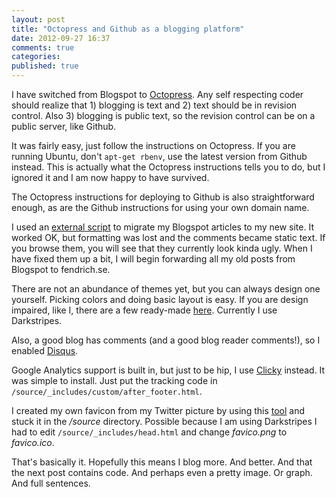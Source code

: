 ```yaml
---
layout: post
title: "Octopress and Github as a blogging platform"
date: 2012-09-27 16:37
comments: true
categories: 
published: true
---
```

I have switched from Blogspot to [Octopress](http://octopress.org). Any self respecting coder should realize that 1) blogging is text and 2) text should be in revision control. Also 3) blogging is public text, so the revision control can be on a public server, like Github.
<!--more-->

It was fairly easy, just follow the instructions on Octopress. If you are running Ubuntu, don't `apt-get rbenv`, use the latest version from Github instead. This is actually what the Octopress instructions tells you to do, but I ignored it and I am now happy to have survived.

The Octopress instructions for deploying to Github is also straightforward enough, as are the Github instructions for using your own domain name.

I used an [external script](https://gist.github.com/1765496) to migrate my Blogspot articles to my new site. It worked OK, but formatting was lost and the comments became static text. If you browse them, you will see that they currently look kinda ugly. When I have fixed them up a bit, I will begin forwarding all my old posts from Blogspot to fendrich.se.

There are not an abundance of themes yet, but you can always design one yourself. Picking colors and doing basic layout is easy. If you are design impaired, like I, there are a few ready-made [here](https://github.com/imathis/octopress/wiki/3rd-Party-Octopress-Themes). Currently I use Darkstripes.

Also, a good blog has comments (and a good blog reader comments!), so I enabled [Disqus](http://disqus.com). 

Google Analytics support is built in, but just to be hip, I use [Clicky](http://getclicky.com) instead. It was simple to install. Just put the tracking code in `/source/_includes/custom/after_footer.html`.

I created my own favicon from my Twitter picture by using this [tool](http://www.favicon.cc/) and stuck it in the */source* directory. Possible because I am using Darkstripes I had to edit `/source/_includes/head.html` and change *favico.png* to *favico.ico*.

That's basically it. Hopefully this means I blog more. And better. And that the next post contains code. And perhaps even a pretty image. Or graph. And full sentences.